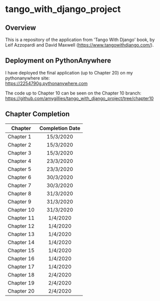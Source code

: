 # tango_with_django_project

## Overview
This is a repository of the application from 'Tango With Django' book, by Leif Azzopardi and David Maxwell (https://www.tangowithdjango.com/).

## Deployment on PythonAnywhere 
I have deployed the final application (up to Chapter 20) on my pythonanywhere site: <br />
https://2254790g.pythonanywhere.com

The code up to Chapter 10 can be seen on the Chapter 10 branch: <br />
https://github.com/amygillies/tango_with_django_project/tree/chapter10

## Chapter Completion
| Chapter       | Completion Date|
| ------------- |:--------------:|
| Chapter 1     | 15/3/2020      |
| Chapter 2     | 15/3/2020      |
| Chapter 3     | 15/3/2020      |
| Chapter 4     | 23/3/2020      |
| Chapter 5     | 23/3/2020      |
| Chapter 6     | 30/3/2020      |
| Chapter 7     | 30/3/2020      |
| Chapter 8     | 31/3/2020      |
| Chapter 9     | 31/3/2020      |
| Chapter 10    | 31/3/2020      |
| Chapter 11    | 1/4/2020       |
| Chapter 12    | 1/4/2020       |
| Chapter 13    | 1/4/2020       |
| Chapter 14    | 1/4/2020       |
| Chapter 15    | 1/4/2020       |
| Chapter 16    | 1/4/2020       |
| Chapter 17    | 1/4/2020       |
| Chapter 18    | 2/4/2020       |
| Chapter 19    | 2/4/2020       |
| Chapter 20    | 2/4/2020       |

